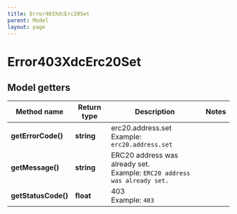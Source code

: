 ```yaml
---
title: Error403XdcErc20Set
parent: Model
layout: page
---
```


# Error403XdcErc20Set

## Model getters

Method name | Return type | Description | Notes
------------ | ------------- | ------------- | -------------
**getErrorCode()** | **string** | erc20.address.set <br>Example: `erc20.address.set` |
**getMessage()** | **string** | ERC20 address was already set. <br>Example: `ERC20 address was already set.` |
**getStatusCode()** | **float** | 403 <br>Example: `403` |

